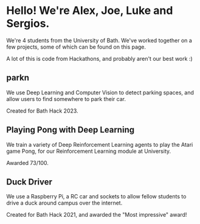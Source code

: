 # Hello! We're Alex, Joe, Luke and Sergios. 

We're 4 students from the University of Bath. We've worked together on a few projects, some of which can be found on this page.

A lot of this is code from Hackathons, and probably aren't our best work :)

## parkn

We use Deep Learning and Computer Vision to detect parking spaces, and allow users to find somewhere to park their car.

Created for Bath Hack 2023.

## Playing Pong with Deep Learning

We train a variety of Deep Reinforcement Learning agents to play the Atari game Pong, for our Reinforcement Learning module at University.

Awarded 73/100.

## Duck Driver

We use a Raspberry Pi, a RC car and sockets to allow fellow students to drive a duck around campus over the internet.

Created for Bath Hack 2021, and awarded the "Most impressive" award!
